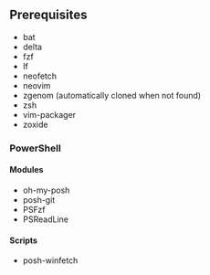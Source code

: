 ## Prerequisites
- bat
- delta
- fzf
- lf
- neofetch
- neovim
- zgenom (automatically cloned when not found)
- zsh
- vim-packager
- zoxide

### PowerShell

#### Modules
- oh-my-posh
- posh-git
- PSFzf
- PSReadLine

#### Scripts
- posh-winfetch
